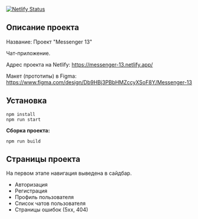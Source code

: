 [![Netlify Status](https://api.netlify.com/api/v1/badges/4eb0601f-664c-4cbb-8c5e-d759e691f9ea/deploy-status)](https://app.netlify.com/projects/messenger-13/deploys)

## Описание проекта

Название: Проект "Messenger 13"

Чат-приложение.

Адрес проекта на Netlify: https://messenger-13.netlify.app/

Макет (прототипы) в Figma: https://www.figma.com/design/Db9HBj3PBbHMZccyXSoF8Y/Messenger-13

## Установка
```shell
npm install
npm run start
```
**Cборка проекта:**
```shell
npm run build
```
## Страницы проекта
На первом этапе навигация выведена в сайдбар. 

* Авторизация
* Регистрация
* Профиль пользователя
* Список чатов пользователя
* Страницы ошибок (5хх, 404)